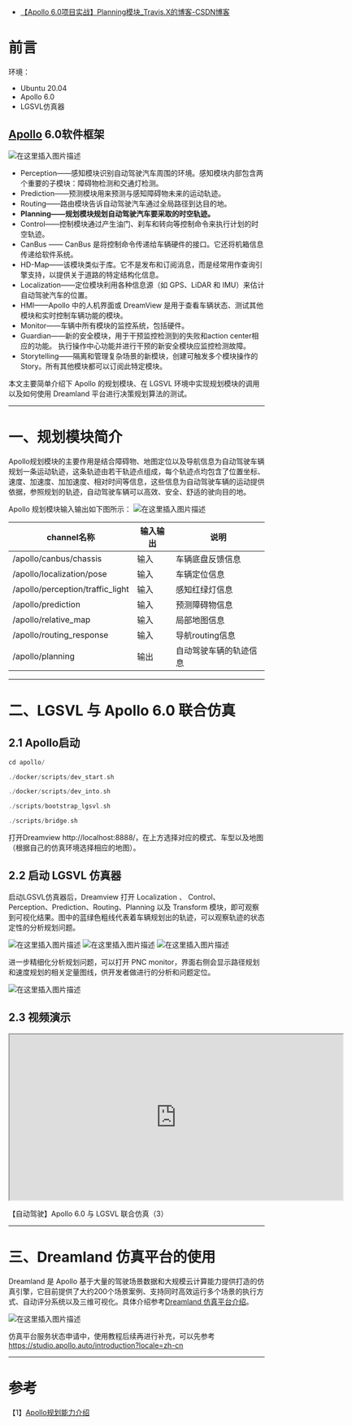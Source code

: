 - [【Apollo 6.0项目实战】Planning模块_Travis.X的博客-CSDN博客](https://blog.csdn.net/Travis_X/article/details/121793238)

# 前言

环境：

- Ubuntu 20.04
- Apollo 6.0
- LGSVL仿真器

## [Apollo](https://so.csdn.net/so/search?q=Apollo&spm=1001.2101.3001.7020) 6.0软件框架

![在这里插入图片描述](https://img-blog.csdnimg.cn/66d527b5163d444abd699023053db962.png?x-oss-process=image/watermark,type_ZHJvaWRzYW5zZmFsbGJhY2s,shadow_50,text_Q1NETiBAVHJhdmlzLlg=,size_20,color_FFFFFF,t_70,g_se,x_16)

- Perception——感知模块识别自动驾驶汽车周围的环境。感知模块内部包含两个重要的子模块：障碍物检测和交通灯检测。
- Prediction——预测模块用来预测与感知障碍物未来的运动轨迹。
- Routing——路由模块告诉自动驾驶汽车通过全局路径到达目的地。
- **Planning——规划模块规划自动驾驶汽车要采取的时空轨迹。**
- Control——控制模块通过产生油门、刹车和转向等控制命令来执行计划的时空轨迹。
- CanBus —— CanBus 是将控制命令传递给车辆硬件的接口。它还将机箱信息传递给软件系统。
- HD-Map——该模块类似于库。它不是发布和订阅消息，而是经常用作查询引擎支持，以提供关于道路的特定结构化信息。
- Localization——定位模块利用各种信息源（如 GPS、LiDAR 和 IMU）来估计自动驾驶汽车的位置。
- HMI——Apollo 中的人机界面或 DreamView 是用于查看车辆状态、测试其他模块和实时控制车辆功能的模块。
- Monitor——车辆中所有模块的监控系统，包括硬件。
- Guardian——新的安全模块，用于干预监控检测到的失败和action center相应的功能。 执行操作中心功能并进行干预的新安全模块应监控检测故障。
- Storytelling——隔离和管理复杂场景的新模块，创建可触发多个模块操作的Story。所有其他模块都可以订阅此特定模块。

本文主要简单介绍下 Apollo 的规划模块、在 LGSVL 环境中实现规划模块的调用以及如何使用 Dreamland 平台进行决策规划算法的测试。

------

# 一、规划模块简介

Apollo规划模块的主要作用是结合障碍物、地图定位以及导航信息为自动驾驶车辆规划一条运动轨迹，这条轨迹由若干轨迹点组成，每个轨迹点均包含了位置坐标、速度、加速度、加加速度、相对时间等信息，这些信息为自动驾驶车辆的运动提供依据，参照规划的轨迹，自动驾驶车辆可以高效、安全、舒适的驶向目的地。

Apollo 规划模块输入输出如下图所示：
![在这里插入图片描述](https://img-blog.csdnimg.cn/f124d614a8c7476bbc68f5e1b718e492.png?x-oss-process=image/watermark,type_d3F5LXplbmhlaQ,shadow_50,text_Q1NETiBAVHJhdmlzLlg=,size_20,color_FFFFFF,t_70,g_se,x_16#pic_center)

| channel名称                      | 输入输出 | 说明                   |
| -------------------------------- | -------- | ---------------------- |
| /apollo/canbus/chassis           | 输入     | 车辆底盘反馈信息       |
| /apollo/localization/pose        | 输入     | 车辆定位信息           |
| /apollo/perception/traffic_light | 输入     | 感知红绿灯信息         |
| /apollo/prediction               | 输入     | 预测障碍物信息         |
| /apollo/relative_map             | 输入     | 局部地图信息           |
| /apollo/routing_response         | 输入     | 导航routing信息        |
| /apollo/planning                 | 输出     | 自动驾驶车辆的轨迹信息 |

------

# 二、LGSVL 与 Apollo 6.0 联合仿真

## 2.1 Apollo启动

```cpp
cd apollo/

./docker/scripts/dev_start.sh

./docker/scripts/dev_into.sh

./scripts/bootstrap_lgsvl.sh

./scripts/bridge.sh
```

打开Dreamview http://localhost:8888/，在上方选择对应的模式、车型以及地图（根据自己的仿真环境选择相应的地图）。

## 2.2 启动 LGSVL 仿真器

启动LGSVL仿真器后，Dreamview 打开 Localization 、 Control、 Perception、Prediction、Routing、Planning 以及 Transform 模块，即可观察到可视化结果。图中的蓝绿色粗线代表着车辆规划出的轨迹，可以观察轨迹的状态定性的分析规划问题。

![在这里插入图片描述](https://img-blog.csdnimg.cn/36968639718849ca8ce892cba6c6c934.png?x-oss-process=image/watermark,type_d3F5LXplbmhlaQ,shadow_50,text_Q1NETiBAVHJhdmlzLlg=,size_20,color_FFFFFF,t_70,g_se,x_16#pic_center)
![在这里插入图片描述](https://img-blog.csdnimg.cn/c6acd92e616d460385d806b842d35d71.png?x-oss-process=image/watermark,type_d3F5LXplbmhlaQ,shadow_50,text_Q1NETiBAVHJhdmlzLlg=,size_20,color_FFFFFF,t_70,g_se,x_16#pic_center)
![在这里插入图片描述](https://img-blog.csdnimg.cn/835869af6785454ea337744a2e9180e4.png?x-oss-process=image/watermark,type_d3F5LXplbmhlaQ,shadow_50,text_Q1NETiBAVHJhdmlzLlg=,size_20,color_FFFFFF,t_70,g_se,x_16#pic_center)

进一步精细化分析规划问题，可以打开 PNC monitor，界面右侧会显示路径规划和速度规划的相关定量图线，供开发者做进行的分析和问题定位。

![在这里插入图片描述](https://img-blog.csdnimg.cn/60c4db3d29874d9d9df56c5d86991850.png?x-oss-process=image/watermark,type_d3F5LXplbmhlaQ,shadow_50,text_Q1NETiBAVHJhdmlzLlg=,size_20,color_FFFFFF,t_70,g_se,x_16#pic_center)

## 2.3 视频演示

<iframe id="TnTJrxYN-1638952149878" src="https://player.bilibili.com/player.html?aid=977167682" allowfullscreen="true" data-mediaembed="bilibili" style="box-sizing: border-box; outline: 0px; margin: 0px; padding: 0px; font-weight: normal; overflow-wrap: break-word; display: block; width: 660px; height: 330px;"></iframe>

【自动驾驶】Apollo 6.0 与 LGSVL 联合仿真（3）

------

# 三、Dreamland 仿真平台的使用

Dreamland 是 Apollo 基于大量的驾驶场景数据和大规模云计算能力提供打造的仿真引擎，它目前提供了大约200个场景案例、支持同时高效运行多个场景的执行方式、自动评分系统以及三维可视化。具体介绍参考[Dreamland 仿真平台介绍](https://studio.apollo.auto/introduction)。

![在这里插入图片描述](https://img-blog.csdnimg.cn/3dbd08ee92a04a4bb7bebf7c0a404e0e.png?x-oss-process=image/watermark,type_d3F5LXplbmhlaQ,shadow_50,text_Q1NETiBAVHJhdmlzLlg=,size_20,color_FFFFFF,t_70,g_se,x_16#pic_center)



仿真平台服务状态申请中，使用教程后续再进行补充，可以先参考
https://studio.apollo.auto/introduction?locale=zh-cn

------

# 参考

【1】[Apollo规划能力介绍](https://apollo.auto/document_cn.html?target=/Apollo-Homepage-Document/Apollo_Doc_CN_6_0/)